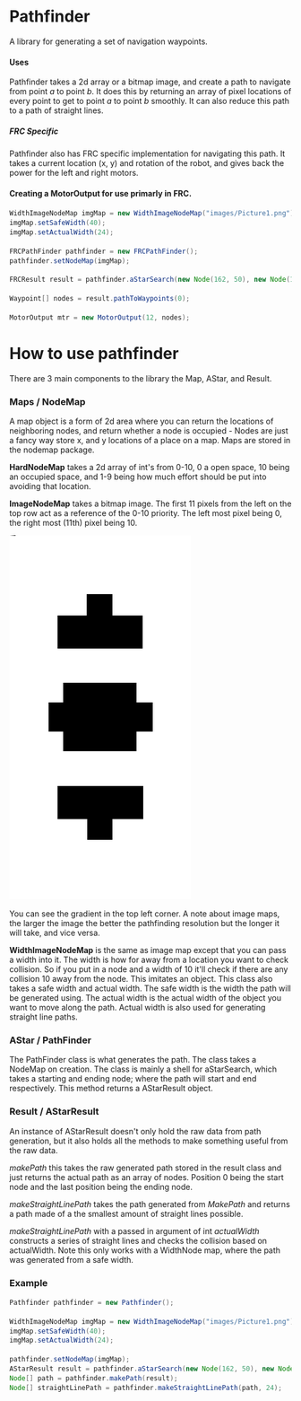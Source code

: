 # Pathfinder
A library for generating a set of navigation waypoints.

#### Uses
Pathfinder takes a 2d array or a bitmap image, and create a path to navigate from point *a* to point *b*. It does this by returning an array of pixel locations of every point to get to point *a* to point *b* smoothly.
It can also reduce this path to a path of straight lines.

##### FRC Specific
Pathfinder also has FRC specific implementation for navigating this path. It takes a current location (x, y) and rotation of the robot, and gives back the power for the left and right motors.

#### Creating a MotorOutput for use primarly in FRC.
```Java
WidthImageNodeMap imgMap = new WidthImageNodeMap("images/Picture1.png");
imgMap.setSafeWidth(40);
imgMap.setActualWidth(24);

FRCPathFinder pathfinder = new FRCPathFinder();
pathfinder.setNodeMap(imgMap);

FRCResult result = pathfinder.aStarSearch(new Node(162, 50), new Node(162, 230));

Waypoint[] nodes = result.pathToWaypoints(0);

MotorOutput mtr = new MotorOutput(12, nodes);
```

# How to use pathfinder
There are 3 main components to the library the Map, AStar, and Result.

### Maps / NodeMap
A map object is a form of 2d area where you can return the locations of neighboring nodes, and return whether a node is occupied - Nodes are just a fancy way store x, and y locations of a place on a map.
Maps are stored in the nodemap package.

**HardNodeMap** takes a 2d array of int's from 0-10, 0 a open space, 10 being an occupied space, and 1-9 being how much effort should be put into avoiding that location.

**ImageNodeMap** takes a bitmap image. The first 11 pixels from the left on the top row act as a reference of the 0-10 priority. The left most pixel being 0, the right most (11th) pixel being 10.

![alt text](Java/src/jcrane/pathfinder/images/Picture1.png)

You can see the gradient in the top left corner.
A note about image maps, the larger the image the better the pathfinding resolution but the longer it will take, and vice versa.

**WidthImageNodeMap** is the same as image map except that you can pass a width into it. The width is how for away from a location you want to check collision. So if you put in a node and a width of 10 it'll check if there are any collision 10 away from the node. This imitates an object. This class also takes a safe width and actual width. The safe width is the width the path will be generated using. The actual width is the actual width of the object you want to move along the path. Actual width is also used for generating straight line paths.

### AStar / PathFinder
The PathFinder class is what generates the path. The class takes a NodeMap on creation. The class is mainly a shell for aStarSearch, which takes a starting and ending node; where the path will start and end respectively. This method returns a AStarResult object.

### Result / AStarResult
An instance of AStarResult doesn't only hold the raw data from path generation, but it also holds all the methods to make something useful from the raw data.

*makePath* this takes the raw generated path stored in the result class and just returns the actual path as an array of nodes. Position 0 being the start node and the last position being the ending node.

*makeStraightLinePath* takes the path generated from *MakePath* and returns a path made of a the smallest amount of straight lines possible.

*makeStraightLinePath* with a passed in argument of int *actualWidth* constructs a series of straight lines and checks the collision based on actualWidth. Note this only works with a WidthNode map, where the path was generated from a safe width.

### Example
```Java
Pathfinder pathfinder = new Pathfinder();

WidthImageNodeMap imgMap = new WidthImageNodeMap("images/Picture1.png");
imgMap.setSafeWidth(40);
imgMap.setActualWidth(24);

pathfinder.setNodeMap(imgMap);
AStarResult result = pathfinder.aStarSearch(new Node(162, 50), new Node(162, 230));
Node[] path = pathfinder.makePath(result);
Node[] straightLinePath = pathfinder.makeStraightLinePath(path, 24);
```
